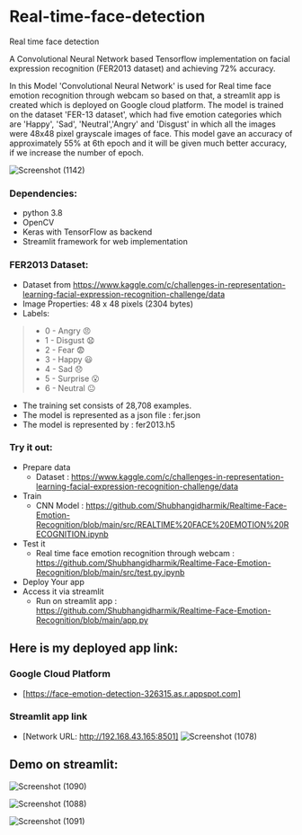 # Real-time-face-detection
Real time face detection

A Convolutional Neural Network based Tensorflow implementation on facial expression recognition (FER2013 dataset) and achieving 72% accuracy. 


In this Model 'Convolutional Neural Network' is used for Real time face emotion recognition through webcam so based on that, a streamlit app is created which is deployed on Google cloud platform.
The model is trained on the dataset 'FER-13 dataset', which had five emotion categories which are 'Happy', 'Sad', 'Neutral','Angry' and 'Disgust' in which all the images were 48x48 pixel grayscale images of face. This model gave an accuracy of approximately 55% at 6th epoch and it will be given much better accuracy, if we increase the number of epoch.

![Screenshot (1142)](https://user-images.githubusercontent.com/85070726/134208281-299fa3e1-30da-4b0b-84df-7cf5a3f19036.png)


### Dependencies:
- python 3.8
- OpenCV
- Keras with TensorFlow as backend<br/>
- Streamlit framework for web implementation

### FER2013 Dataset:
- Dataset from https://www.kaggle.com/c/challenges-in-representation-learning-facial-expression-recognition-challenge/data<br/>
- Image Properties: 48 x 48 pixels (2304 bytes)<br/>
- Labels: 
> * 0 - Angry :angry:</br>
> * 1 - Disgust :anguished:<br/>
> * 2 - Fear :fearful:<br/>
> * 3 - Happy :smiley:<br/>
> * 4 - Sad :disappointed:<br/>
> * 5 - Surprise :open_mouth:<br/>
> * 6 - Neutral :neutral_face:<br/>
- The training set consists of 28,708 examples.<br/>
- The model is represented as a json file : fer.json
- The model is represented by : fer2013.h5

### Try it out:
* Prepare data
    * Dataset : https://www.kaggle.com/c/challenges-in-representation-learning-facial-expression-recognition-challenge/data
* Train 
    * CNN Model : https://github.com/Shubhangidharmik/Realtime-Face-Emotion-Recognition/blob/main/src/REALTIME%20FACE%20EMOTION%20RECOGNITION.ipynb
* Test it
    * Real time face emotion recognition through webcam : https://github.com/Shubhangidharmik/Realtime-Face-Emotion-Recognition/blob/main/src/test.py.ipynb
* Deploy Your app
* Access it via streamlit
     * Run on streamlit app : https://github.com/Shubhangidharmik/Realtime-Face-Emotion-Recognition/blob/main/app.py



## Here is my deployed app link:
### Google Cloud Platform 
  * [https://face-emotion-detection-326315.as.r.appspot.com]


### Streamlit app link
  * [Network URL: http://192.168.43.165:8501]
![Screenshot (1078)](https://user-images.githubusercontent.com/85070726/133897025-8de3e1e3-c8c9-4064-9411-7f84a4b0048a.png)




## Demo on streamlit:
![Screenshot (1090)](https://user-images.githubusercontent.com/85070726/133998418-ab9465eb-57b7-42f1-9cf8-84f1f27f7d74.png)


![Screenshot (1088)](https://user-images.githubusercontent.com/85070726/133998071-f744fbb2-0235-4a67-9ab6-55f71bf3fbb9.png)


![Screenshot (1091)](https://user-images.githubusercontent.com/85070726/133998638-7e5c7857-8e11-438d-b58f-f1be162a2843.png)


